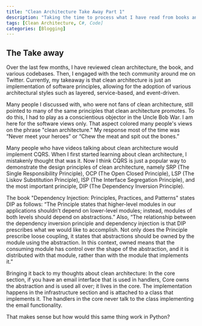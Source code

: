 ```yaml
---
title: "Clean Architecture Take Away Part 1"
description: "Taking the time to process what I have read from books and the community"
tags: [Clean Architecture, C#, Code]
categories: [Blogging]
---
```


## The Take away

Over the last few months, I have reviewed clean architecture, the book, and various codebases. Then, I engaged with the tech community around me on Twitter. Currently, my takeaway is that clean architecture is just an implementation of software principles, allowing for the adoption of various architectural styles such as layered, service-based, and event-driven.

Many people I discussed with, who were not fans of clean architecture, still pointed to many of the same principles that clean architecture promotes. To do this, I had to play as a conscientious objector in the Uncle Bob War. I am here for the software views only. That aspect colored many people's views on the phrase "clean architecture." My response most of the time was “Never meet your heroes” or “Chew the meat and spit out the bones.”

Many people who have videos talking about clean architecture would implement CQRS. When I first started learning about clean architecture, I mistakenly thought that was it. Now I think CQRS is just a popular way to demonstrate the design principles of clean architecture, namely SRP (The Single Responsibility Principle), OCP (The Open Closed Principle), LSP (The Liskov Substitution Principle), ISP (The Interface Segregation Principle), and the most important principle, DIP (The Dependency Inversion Principle).

The book "Dependency Injection: Principles, Practices, and Patterns" states DIP as follows: “The Principle states that higher-level modules in our applications shouldn’t depend on lower-level modules; instead, modules of both levels should depend on abstractions.” Also, “The relationship between the dependency inversion principle and dependency injection is that DIP prescribes what we would like to accomplish. Not only does the Principle prescribe loose coupling, it states that abstractions should be owned by the module using the abstraction. In this context, owned means that the consuming module has control over the shape of the abstraction, and it is distributed with that module, rather than with the module that implements it.”

Bringing it back to my thoughts about clean architecture: In the core section, if you have an email interface that is used in handlers, Core owns the abstraction and is used all over; it lives in the core. The implementation happens in the infrastructure section and is attached to a class that implements it. The handlers in the core never talk to the class implementing the email functionality.

That makes sense but how would this same thing work in Python?
